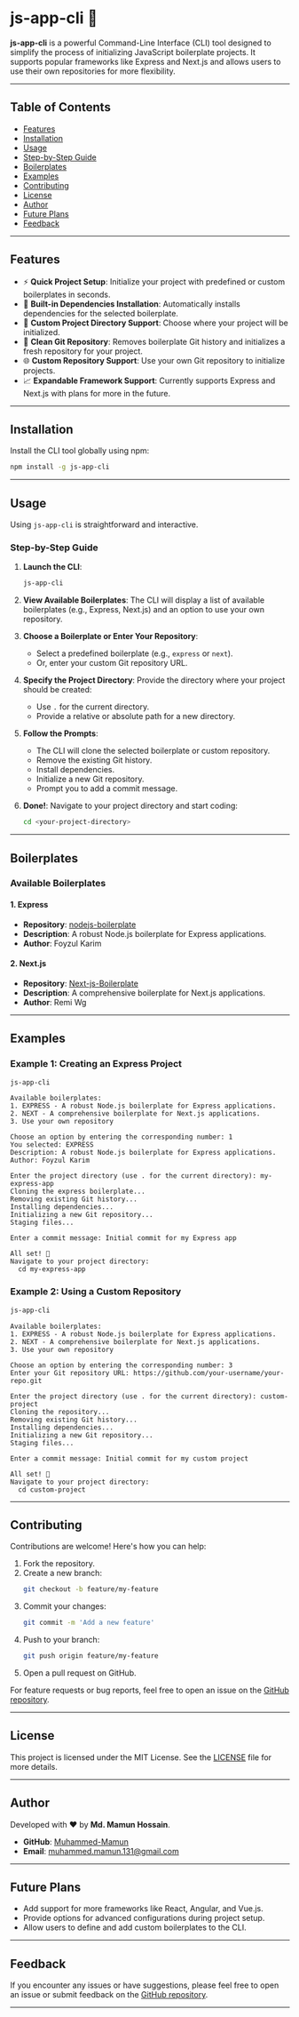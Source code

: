 # js-app-cli 🚀

**js-app-cli** is a powerful Command-Line Interface (CLI) tool designed to simplify the process of initializing JavaScript boilerplate projects. It supports popular frameworks like Express and Next.js and allows users to use their own repositories for more flexibility.

---

## Table of Contents

- [Features](#features)
- [Installation](#installation)
- [Usage](#usage)
- [Step-by-Step Guide](#step-by-step-guide)
- [Boilerplates](#boilerplates)
- [Examples](#examples)
- [Contributing](#contributing)
- [License](#license)
- [Author](#author)
- [Future Plans](#future-plans)
- [Feedback](#feedback)

---

## Features

- ⚡ **Quick Project Setup**: Initialize your project with predefined or custom boilerplates in seconds.
- 🔧 **Built-in Dependencies Installation**: Automatically installs dependencies for the selected boilerplate.
- 🏢 **Custom Project Directory Support**: Choose where your project will be initialized.
- 🎨 **Clean Git Repository**: Removes boilerplate Git history and initializes a fresh repository for your project.
- 🌐 **Custom Repository Support**: Use your own Git repository to initialize projects.
- 📈 **Expandable Framework Support**: Currently supports Express and Next.js with plans for more in the future.

---

## Installation

Install the CLI tool globally using npm:

```bash
npm install -g js-app-cli
```

---

## Usage

Using `js-app-cli` is straightforward and interactive.

### Step-by-Step Guide

1. **Launch the CLI**:
   ```bash
   js-app-cli
   ```

2. **View Available Boilerplates**:
   The CLI will display a list of available boilerplates (e.g., Express, Next.js) and an option to use your own repository.

3. **Choose a Boilerplate or Enter Your Repository**:
   - Select a predefined boilerplate (e.g., `express` or `next`).
   - Or, enter your custom Git repository URL.

4. **Specify the Project Directory**:
   Provide the directory where your project should be created:
   - Use `.` for the current directory.
   - Provide a relative or absolute path for a new directory.

5. **Follow the Prompts**:
   - The CLI will clone the selected boilerplate or custom repository.
   - Remove the existing Git history.
   - Install dependencies.
   - Initialize a new Git repository.
   - Prompt you to add a commit message.

6. **Done!**:
   Navigate to your project directory and start coding:
   ```bash
   cd <your-project-directory>
   ```

---

## Boilerplates

### Available Boilerplates

#### 1. Express
- **Repository**: [nodejs-boilerplate](https://github.com/foyzulkarim/nodejs-boilerplate)
- **Description**: A robust Node.js boilerplate for Express applications.
- **Author**: Foyzul Karim

#### 2. Next.js
- **Repository**: [Next-js-Boilerplate](https://github.com/ixartz/Next-js-Boilerplate)
- **Description**: A comprehensive boilerplate for Next.js applications.
- **Author**: Remi Wg

---

## Examples

### Example 1: Creating an Express Project

```bash
js-app-cli
```

```plaintext
Available boilerplates:
1. EXPRESS - A robust Node.js boilerplate for Express applications.
2. NEXT - A comprehensive boilerplate for Next.js applications.
3. Use your own repository

Choose an option by entering the corresponding number: 1
You selected: EXPRESS
Description: A robust Node.js boilerplate for Express applications.
Author: Foyzul Karim

Enter the project directory (use . for the current directory): my-express-app
Cloning the express boilerplate...
Removing existing Git history...
Installing dependencies...
Initializing a new Git repository...
Staging files...

Enter a commit message: Initial commit for my Express app

All set! 🚀
Navigate to your project directory:
  cd my-express-app
```

### Example 2: Using a Custom Repository

```bash
js-app-cli
```

```plaintext
Available boilerplates:
1. EXPRESS - A robust Node.js boilerplate for Express applications.
2. NEXT - A comprehensive boilerplate for Next.js applications.
3. Use your own repository

Choose an option by entering the corresponding number: 3
Enter your Git repository URL: https://github.com/your-username/your-repo.git

Enter the project directory (use . for the current directory): custom-project
Cloning the repository...
Removing existing Git history...
Installing dependencies...
Initializing a new Git repository...
Staging files...

Enter a commit message: Initial commit for my custom project

All set! 🚀
Navigate to your project directory:
  cd custom-project
```

---

## Contributing

Contributions are welcome! Here's how you can help:

1. Fork the repository.
2. Create a new branch:
   ```bash
   git checkout -b feature/my-feature
   ```
3. Commit your changes:
   ```bash
   git commit -m 'Add a new feature'
   ```
4. Push to your branch:
   ```bash
   git push origin feature/my-feature
   ```
5. Open a pull request on GitHub.

For feature requests or bug reports, feel free to open an issue on the [GitHub repository](https://github.com/muhammed-mamun/js-app-cli).

---

## License

This project is licensed under the MIT License. See the [LICENSE](LICENSE) file for more details.

---

## Author

Developed with ❤️ by **Md. Mamun Hossain**.
- **GitHub**: [Muhammed-Mamun](https://github.com/muhammed-mamun)
- **Email**: muhammed.mamun.131@gmail.com

---

## Future Plans

- Add support for more frameworks like React, Angular, and Vue.js.
- Provide options for advanced configurations during project setup.
- Allow users to define and add custom boilerplates to the CLI.

---

## Feedback

If you encounter any issues or have suggestions, please feel free to open an issue or submit feedback on the [GitHub repository](https://github.com/muhammed-mamun/js-app-cli).

---
